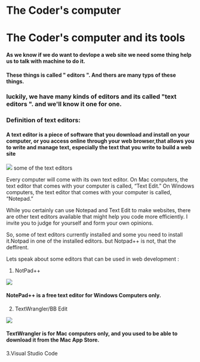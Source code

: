 # The Coder's computer
# The Coder's computer and its tools

#### As we know if we do want to devlope a web site we need some thing help us to talk with machine to do it.
#### These things is called " editors ". And thers are many typs of these things.
### luckily, we have many kinds of editors and its called "text editors ". and we'll know it one for one.

### Definition of text editors:
#### A text editor is a piece of software that you download and install on your computer, or you access online through your web browser,that allows you to write and manage text, especially the text that you write to build a web site


![](https://www.geckoandfly.com/wp-content/uploads/2016/10/sublime-text-2.jpg)
some of the text editors

 Every computer will come with its own text editor. On Mac computers, the text editor that comes with your computer is called,
 “Text Edit.” On Windows computers, the text editor that comes with your computer is called, “Notepad.”

While you certainly can use Notepad and Text Edit to make websites, there are other text editors available that might help you code more
efficiently. I invite you to judge for yourself and form your own opinions.

So, some of text editors currently installed and some you need to install it.Notpad in one of the installed editors.
but Notpad++ is not, that the deffirent.

Lets speak about some editors that can be used in web development :

1. NotPad++ 
 
 
 ![](https://upload.wikimedia.org/wikipedia/commons/thumb/6/69/Notepad%2B%2B_Logo.svg/277px-Notepad%2B%2B_Logo.svg.png)
 
 ####   NotePad++ is a free text editor for Windows Computers only.




2. TextWrangler/BB Edit

![](https://pbs.twimg.com/profile_images/1137026566792368131/FUjGf0UF_400x400.jpg)

####    TextWrangler is for Mac computers only, and you used to be able to download it from the Mac App Store.

3.Visual Studio Code

